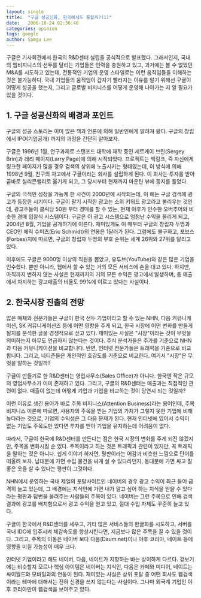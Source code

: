 ```yaml
---
layout: single
title:  "구글 성공신화, 한국에서도 통할까?(1)"
date:   2006-10-24 02:36:46
categories: opinion
tags: google
author: Samgu Lee
---
```

구글은 기사회견에서 한국의 R&D센터 설립을 공식적으로 발표했다. 그래서인지, 국내의 웹비지니스의 선두를 달리는 기업들은 인력을 충원하고 있고, 과거에는 볼 수 없었던 M&A를 시도하고 있는데, 전통적인 기업의 운영 스타일로는 이런 움직임들을 이해하는 것은 불가능하다. 국내 기업들의 움직임이 갑자기 빨라지는 이유를 알기 위해선 구글이 어떻게 성공을 했는지, 그리고 글로벌 비지니스를 어떻게 운영해 나아가는 지 알 필요가 있을 것이다.

## 1. 구글 성공신화의 배경과 포인트

구글의 성공 스토리는 이미 많은 책과 언론에 의해 일반인에게 알려져 왔다. 구글의 창립에서 IPO(기업공개) 까지의 과정을 간단히 알아보자.

구글은 1996년 1월, 연구과제로 스탠포드 대학에 재학 중인 세르게이 브린(Sergey Brin)과 래리 페이지(Larry Page)에 의해 시작되었다. 프로젝트는 백링크, 즉 자신에게 링크한 페이지가 많을 경우 검색의 상위에 노출시키는 형태였는데, 이 방식에 의해 1998년 9월, 친구의 차고에서 구글이라는 회사를 설립하게 된다. 이 회사는 투자를 받아 곧바로 실리콘밸리로 옮기게 되고, 그 당시부터 현재까지 마운틴 뷰에 둥지를 틀었다.

구글의 극적인 성장을 가능케 한 사건이 2000년에 시작되는데, 이 해는 구글 검색에 광고가 등장한 시기이다. 구글이 팔기 시작한 광고는 소위 키워드 광고라고 불리우는 것인데, 광고주들이 클릭당 50원 부터 경매를 할 수 있는, 현재 야후가 인수한 오버추어와 비슷한 경매 입찰식 시스템이다. 구글은 이 광고 시스템으로 엄청난 수익을 올리게 되고, 2004년 8월, 기업을 공개하기에 이른다. 재미있게도 이 때부터 구글의 창립자 두명과 CEO인 에릭 슈미츠(Eric Schmidt)의 연봉은 1달러가 된다. 그럼에도 불구하고, 포브스(Forbes)지에 따르면, 구글의 창립자 두명의 부호 순위는 세계 26위와 27위를 달리고 있다.

이후에도 구글은 9000명 이상의 직원을 뽑았고, 유투브(YouTube)와 같은 많은 기업을 인수했다. 뿐만 아니라, 웹에서 할 수 있는 거의 모든 서비스에 손을 대고 있다. 하지만, 아직까지 변하지 않는 사실은 현재까지의 거의 모든 수익은 광고에서 발생하며, 총 매출에서 차지하는 광고매출의 비율도 99%에 이르고 있다는 사실이다.

## 2. 한국시장 진출의 전망

많은 매체와 전문가들은 구글이 한국 선두 기업이라고 할 수 있는 NHN, 다음 커뮤니케이션, SK 커뮤니케이션즈 등에 어떤 영향을 주게 되고, 한국 시장에 어떤 변화를 만들게 될지를 분석한 글을 경쟁적으로 싣고 있다. 재미있는 사실은 "시장"이라는 것이 무엇을 의미하는지 아무도 언급하지 않는다는 것이다. 주식 분석가들은 주가를 기준으로 NHN과 다음 커뮤니케이션을 비교합니다. 반면, 인터넷 전문가들은 트래픽을 기준으로 비교합니다. 그리고, 네티즌들은 개인적인 호감도를 기준으로 비교한다. 여기서 "시장"은 무엇을 말하는 것일까?

구글이 만들기로 한 R&D센터는 영업사무소(Sales Office)가 아니다. 한국엔 작은 규모의 영업사무소가 이미 존재하고 있다. 그리고, 구글의 R&D센터는 매출과는 직접적인 관련이 없다. 매출이 없는데 어떻게 기업과 기업을 비교하는 것이 당연시 되는 것일까?

이런 이유로 생긴 용어가 바로 주목 비지니스(Attention Business)라는 용어인데, 주목 비지니스 이론에 따르면, 사용자의 주목을 받는 기업의 가치가 그렇지 못한 기업에 비해 높다라는 것으로, 기업의 수익성은 그 다음 문제가 된다. 현재 인터넷에 있어서 수익이 없는 기업도 주목도만 있다면 투자를 받아 기업을 유지하는데 어려움이 없다.

따라서, 구글이 한국에 R&D센터를 만든다는 점은 한국 시장의 변화를 주게 되진 않겠지만, 주목을 변화시킬 순 있다. 주목이라고 하는 것은 트래픽과 관련이 있지만, 꼭 트래픽을 말하는 것은 아니다. 쉽게 이야기 하자면, 평판이라는 어감과 비슷한 느낌으로 단어를 떠올려 보자. 남대문에 가면 수입 물건을 싸게 살 수 있다라던지, 동대문에 가면 싸고 질 좋은 옷을 살 수 있다는 평판이 그것이다.

NHN에서 운영하는 국내 제일의 포탈사이트인 네이버의 경우 광고 수익이 최근 들어 급격히 늘고 있는데, 그 배경에는 지식인에 가면 내가 알고 싶어 하는 지식을 얻을 수 있다라는 평판과 답변을 올려주는 사람들의 주목이 있다. 네이버는 그런 주목으로 인해 검색 결과에 광고를 배치함으로서 광고 수익을 얻고 있고, 절대 수입 자체도 꾸준히 늘고 있다.

구글이 한국에서 R&D센터를 세우고, 기타 많은 서비스들의 한글화를 시도하고, 서버를 국내 IDC에 입주시켜 체감속도를 향상시킨다면, 지금보다 많은 주목을 끌 수 있을 것이다. 그리고, 주목의 이동은 네이버 보다 다음(Daum.net)이나 야후 코리아, 네이트 등에 영향을 미칠 가능성이 매우 크다.

인터넷 기업이라고 해도 네이버, 다음, 네이트가 지향하는 바는 상이하게 다르다. 겉보기에는 비슷할지 모르나 핵심 아이템은 네이버는 지식인, 다음은 카페와 미디어, 네이트는 싸이월드와 모바일과의 연동이 된다. 재미있는 사실은 상위 포탈 중 어떤 회사도 웹검색이라는 테마에 대해서는 전혀 신경을 쓰지 않는다는 사실이다. 그나마 외국계 기업인 야후 코리아만이 웹검색을 보여주고 있다.
